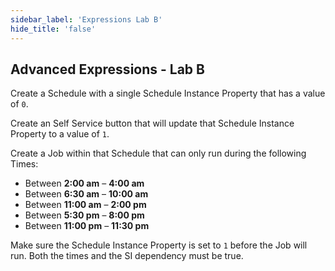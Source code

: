```yaml
---
sidebar_label: 'Expressions Lab B'
hide_title: 'false'
---
```


<head>
  <meta name="robots" content="noindex, nofollow" />
</head>

## Advanced Expressions - Lab B

Create a Schedule with a single Schedule Instance Property that has a value of ```0```. 

Create an Self Service button that will update that Schedule Instance Property to a value of ```1```. 

Create a Job within that Schedule that can only run during the following Times:  

* Between **2:00 am** – **4:00 am**
* Between **6:30 am** – **10:00 am**
* Between **11:00 am** – **2:00 pm**
* Between **5:30 pm** – **8:00 pm**
* Between **11:00 pm** – **11:30 pm**

Make sure the Schedule Instance Property is set to ```1``` before the Job will run. Both the times and the SI dependency must be true.